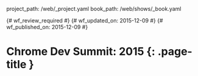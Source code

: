 project_path: /web/_project.yaml
book_path: /web/shows/_book.yaml

{# wf_review_required #}
{# wf_updated_on: 2015-12-09 #}
{# wf_published_on: 2015-12-09 #}

# Chrome Dev Summit: 2015 {: .page-title }

<!-- Playlist: https://www.youtube.com/watch?v=lboyR-A1woU&list=PLNYkxOF6rcICcHeQY02XLvoGL34rZFWZn -->
